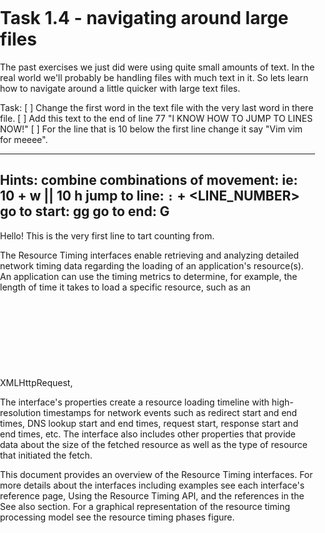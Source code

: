 # Task 1.4 - navigating around large files

The past exercises we just did were using quite small amounts of text. In the real world we'll probably be handling files with much text in it. So lets learn how to navigate around a little quicker with large text files.

Task:
[ ] Change the first word in the text file with the very last word in there file.
[ ] Add this text to the end of line 77  "I KNOW HOW TO JUMP TO LINES NOW!"
[ ] For the line that is 10 below the first line change it say "Vim vim for meeee".

---------------------------------------
Hints:
combine combinations of movement: ie: 10 + w || 10 h
jump to line: `:` + <LINE_NUMBER>
go to start: gg
go to end: G
---------------------------------------

Hello! This is the very first line to tart counting from.

The Resource Timing interfaces enable retrieving and analyzing detailed network timing data regarding the loading of an application's resource(s). An application can use the timing metrics to determine, for example, the length of time it takes to load a specific resource, such as an XMLHttpRequest, <SVG>, image, or script.

The interface's properties create a resource loading timeline with high-resolution timestamps for network events such as redirect start and end times, DNS lookup start and end times, request start, response start and end times, etc. The interface also includes other properties that provide data about the size of the fetched resource as well as the type of resource that initiated the fetch.

This document provides an overview of the Resource Timing interfaces. For more details about the interfaces including examples see each interface's reference page, Using the Resource Timing API, and the references in the See also section. For a graphical representation of the resource timing processing model see the resource timing phases figure.

<!DOCTYPE html>
<html>
  <head>
    <title>Localizing the Map</title>
    <meta name="viewport" content="initial-scale=1.0, user-scalable=no">
    <meta charset="utf-8">
    <style>
      /* Always set the map height explicitly to define the size of the div
       * element that contains the map. */
      #map {
        height: 100%;
      }
      /* Optional: Makes the sample page fill the window. */
      html, body {
        height: 100%;
        margin: 0;
        padding: 0;
      }
    </style>
  </head>
  <body>
    <div id="map"></div>
    <script>
      // This example displays a map with the language and region set
      // to Japan. These settings are specified in the HTML script element
      // when loading the Google Maps JavaScript API.
      // Setting the language shows the map in the language of your choice.
      // Setting the region biases the geocoding results to that region.
      function initMap() {
        var map = new google.maps.Map(document.getElementById('map'), {
          zoom: 8,
          center: {lat: 35.717, lng: 139.731}
        });
      }
    </script>
    <script src="https://maps.googleapis.com/maps/api/js?key=YOUR_API_KEY&callback=initMap&language=ja&region=JP"
    async defer>
    </script>
  </body>
</html>

All this text was taken from random websites I had open and code I grabbed from anywhere.
This is the last line of text... byeeee!
